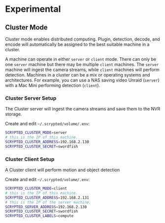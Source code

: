 # Experimental

## Cluster Mode

Cluster mode enables distributed computing. Plugin, detection, decode, and encode will automatically be assigned to the best suitable machine in a cluster.

A machine can operate in either `server` or `client` mode. There can only be one `server` machine but there may be multiple `client` machines. The `server` machine will ingest the camera streams, while `client` machines will perform detection. Machines in a cluster can be a mix or operating systems and architectures. For example, you can use a NAS saving video Unraid (`server`) with a Mac Mini performing detection (`client`).

### Cluster Server Setup

The Cluster server will ingest the camera streams and save them to the NVR storage.

Create and edit `~/.scrypted/volume/.env`:

```sh
SCRYPTED_CLUSTER_MODE=server
# this is the IP of this machine.
SCRYPTED_CLUSTER_ADDRESS=192.168.2.130
SCRYPTED_CLUSTER_SECRET=swordfish
```

### Cluster Client Setup

A Cluster client will perform motion and object detection 

Create and edit `~/.scrypted/volume/.env`:

```sh
SCRYPTED_CLUSTER_MODE=client
# this is the IP of this machine.
SCRYPTED_CLUSTER_ADDRESS=192.168.2.131
# this is the IP of the server machine.
SCRYPTED_SERVER_ADDRESS=192.168.2.130
SCRYPTED_CLUSTER_SECRET=swordfish
SCRYPTED_CLUSTER_LABELS=compute
```
